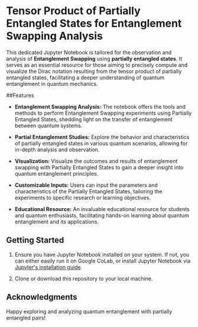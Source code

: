 # Tensor Product of Partially Entangled States for Entanglement Swapping Analysis


This dedicated Jupyter Notebook is tailored for the observation and analysis of **Entanglement Swapping** using **partially entangled states**. 
It serves as an essential resource for those aiming to precisely compute and visualize the Dirac notation resulting from the tensor product of partially entangled states, facilitating a deeper understanding of quantum entanglement in quantum mechanics.

##Features

- **Entanglement Swapping Analysis:** The notebook offers the tools and methods to perform Entanglement Swapping experiments using Partially Entangled States, shedding light on the transfer of entanglement between quantum systems.

- **Partial Entanglement Studies:** Explore the behavior and characteristics of partially entangled states in various quantum scenarios, allowing for in-depth analysis and observation.

- **Visualization:** Visualize the outcomes and results of entanglement swapping with Partially Entangled States to gain a deeper insight into quantum entanglement principles.

- **Customizable Inputs:** Users can input the parameters and characteristics of the Partially Entangled States, tailoring the experiments to specific research or learning objectives.

- **Educational Resource:** An invaluable educational resource for students and quantum enthusiasts, facilitating hands-on learning about quantum entanglement and its applications.

## Getting Started
1. Ensure you have Jupyter Notebook installed on your system. If not, you can either easily run it on Google CoLab, or install Jupyter Notebook via [Jupyter's installation guide](https://jupyter.org/install). 

2. Clone or download this repository to your local machine.

## Acknowledgments
Happy exploring and analyzing quantum entanglement with partially entangled pairs!

